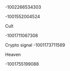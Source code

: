 -1002266534303

-1001552004524


Cult

-1001711067308

Crypto signal
-1001173711569


Heaven

-1001755199088